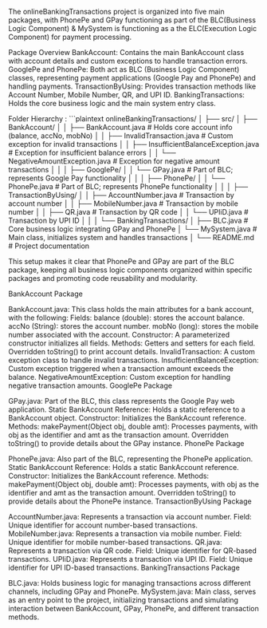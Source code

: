 The onlineBankingTransactions project is organized into five main packages, with PhonePe and GPay functioning as part of the BLC(Business Logic Component) & MySystem is functioning as a the ELC(Execution Logic Component) for payment processing.

Package Overview
BankAccount: Contains the main BankAccount class with account details and custom exceptions to handle transaction errors.
GooglePe and PhonePe: Both act as BLC (Business Logic Component) classes, representing payment applications (Google Pay and PhonePe) and handling payments.
TransactionByUsing: Provides transaction methods like Account Number, Mobile Number, QR, and UPI ID.
BankingTransactions: Holds the core business logic and the main system entry class.

Folder Hierarchy :
        ```plaintext
        onlineBankingTransactions/
        │
        ├── src/
        │   ├── BankAccount/
        │   │   ├── BankAccount.java               # Holds core account info (balance, accNo, mobNo)
        │   │   ├── InvalidTransaction.java        # Custom exception for invalid transactions
        │   │   ├── InsufficientBalanceException.java # Exception for insufficient balance errors
        │   │   └── NegativeAmountException.java   # Exception for negative amount transactions
        │   │
        │   ├── GooglePe/
        │   │   └── GPay.java                      # Part of BLC; represents Google Pay functionality
        │   │
        │   ├── PhonePe/
        │   │   └── PhonePe.java                   # Part of BLC; represents PhonePe functionality
        │   │
        │   ├── TransactionByUsing/
        │   │   ├── AccountNumber.java             # Transaction by account number
        │   │   ├── MobileNumber.java              # Transaction by mobile number
        │   │   ├── QR.java                        # Transaction by QR code
        │   │   └── UPIiD.java                     # Transaction by UPI ID
        │   │
        │   └── BankingTransactions/
        │       ├── BLC.java                       # Core business logic integrating GPay and PhonePe
        │       └── MySystem.java                  # Main class, initializes system and handles transactions
        │
        └── README.md                              # Project documentation

This setup makes it clear that PhonePe and GPay are part of the BLC package, keeping all business logic components organized within specific packages and promoting code reusability and modularity.


BankAccount Package

BankAccount.java: This class holds the main attributes for a bank account, with the following:
Fields:
balance (double): stores the account balance.
accNo (String): stores the account number.
mobNo (long): stores the mobile number associated with the account.
Constructor: A parameterized constructor initializes all fields.
Methods:
Getters and setters for each field.
Overridden toString() to print account details.
InvalidTransaction: A custom exception class to handle invalid transactions.
InsufficientBalanceException: Custom exception triggered when a transaction amount exceeds the balance.
NegativeAmountException: Custom exception for handling negative transaction amounts.
GooglePe Package

GPay.java: Part of the BLC, this class represents the Google Pay web application.
Static BankAccount Reference: Holds a static reference to a BankAccount object.
Constructor: Initializes the BankAccount reference.
Methods:
makePayment(Object obj, double amt): Processes payments, with obj as the identifier and amt as the transaction amount.
Overridden toString() to provide details about the GPay instance.
PhonePe Package

PhonePe.java: Also part of the BLC, representing the PhonePe application.
Static BankAccount Reference: Holds a static BankAccount reference.
Constructor: Initializes the BankAccount reference.
Methods:
makePayment(Object obj, double amt): Processes payments, with obj as the identifier and amt as the transaction amount.
Overridden toString() to provide details about the PhonePe instance.
TransactionByUsing Package

AccountNumber.java: Represents a transaction via account number.
Field: Unique identifier for account number-based transactions.
MobileNumber.java: Represents a transaction via mobile number.
Field: Unique identifier for mobile number-based transactions.
QR.java: Represents a transaction via QR code.
Field: Unique identifier for QR-based transactions.
UPIiD.java: Represents a transaction via UPI ID.
Field: Unique identifier for UPI ID-based transactions.
BankingTransactions Package

BLC.java: Holds business logic for managing transactions across different channels, including GPay and PhonePe.
MySystem.java: Main class, serves as an entry point to the project, initializing transactions and simulating interaction between BankAccount, GPay, PhonePe, and different transaction methods.
